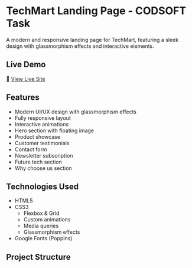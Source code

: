 # TechMart Landing Page - CODSOFT Task 

A modern and responsive landing page for TechMart, featuring a sleek design with glassmorphism effects and interactive elements.

## Live Demo
🚀 [View Live Site](https://codsoft-tawny.vercel.app/)

## Features
- Modern UI/UX design with glassmorphism effects
- Fully responsive layout
- Interactive animations
- Hero section with floating image
- Product showcase
- Customer testimonials
- Contact form
- Newsletter subscription
- Future tech section
- Why choose us section

## Technologies Used
- HTML5
- CSS3
  - Flexbox & Grid
  - Custom animations
  - Media queries
  - Glassmorphism effects
- Google Fonts (Poppins)
  

## Project Structure

